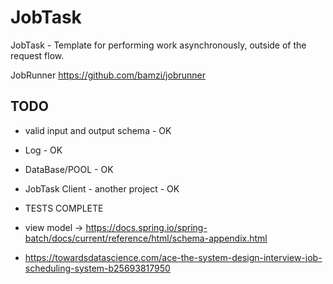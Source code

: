# JobTask
JobTask - Template  for performing work asynchronously, outside of the request flow.


JobRunner
https://github.com/bamzi/jobrunner

## TODO 
 - valid input and output schema - OK 
 - Log - OK 
 - DataBase/POOL - OK
 - JobTask Client - another project - OK 
 - TESTS COMPLETE

- view model -> https://docs.spring.io/spring-batch/docs/current/reference/html/schema-appendix.html
- https://towardsdatascience.com/ace-the-system-design-interview-job-scheduling-system-b25693817950

